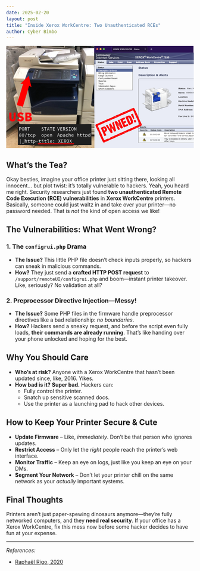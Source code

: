```yaml
---
date: 2025-02-20
layout: post
title: "Inside Xerox WorkCentre: Two Unauthenticated RCEs"
author: Cyber Bimbo
---
```


![Xerox WorkCentre Vulnerability](../static/xerox.png)

## What’s the Tea? 
Okay besties, imagine your office printer just sitting there, looking all innocent… but plot twist: it’s totally vulnerable to hackers. Yeah, you heard me right. Security researchers just found **two unauthenticated Remote Code Execution (RCE) vulnerabilities** in **Xerox WorkCentre** printers. Basically, someone could just waltz in and take over your printer—no password needed. That is *not* the kind of open access we like!

## The Vulnerabilities: What Went Wrong? 

### 1. The `configrui.php` Drama
- **The Issue?** This little PHP file doesn’t check inputs properly, so hackers can sneak in malicious commands. 
- **How?** They just send a **crafted HTTP POST request** to `/support/remoteUI/configrui.php` and boom—instant printer takeover. Like, seriously? No validation at all? 

### 2. Preprocessor Directive Injection—Messy!
- **The Issue?** Some PHP files in the firmware handle preprocessor directives like a bad relationship: *no boundaries*.
- **How?** Hackers send a sneaky request, and before the script even fully loads, **their commands are already running**. That’s like handing over your phone unlocked and hoping for the best. 

## Why You Should Care 
- **Who’s at risk?** Anyone with a Xerox WorkCentre that hasn’t been updated since, like, 2016. Yikes.
- **How bad is it?** **Super bad.** Hackers can:
  - Fully control the printer.
  - Snatch up sensitive scanned docs.
  - Use the printer as a launching pad to hack other devices. 

## How to Keep Your Printer Secure & Cute 
- **Update Firmware** – Like, *immediately*. Don’t be that person who ignores updates. 
- **Restrict Access** – Only let the *right* people reach the printer’s web interface.
- **Monitor Traffic** – Keep an eye on logs, just like you keep an eye on your DMs. 
- **Segment Your Network** – Don’t let your printer chill on the same network as your *actually* important systems. 

## Final Thoughts 
Printers aren’t just paper-spewing dinosaurs anymore—they’re fully networked computers, and they **need real security**. If your office has a Xerox WorkCentre, fix this mess now before some hacker decides to have fun at your expense.

---

*References:*  
- [Raphaël Rigo, 2020](https://airbus-seclab.github.io/xerox/INFILTRATE2020-RIGO-Xerox-final.pdf)
